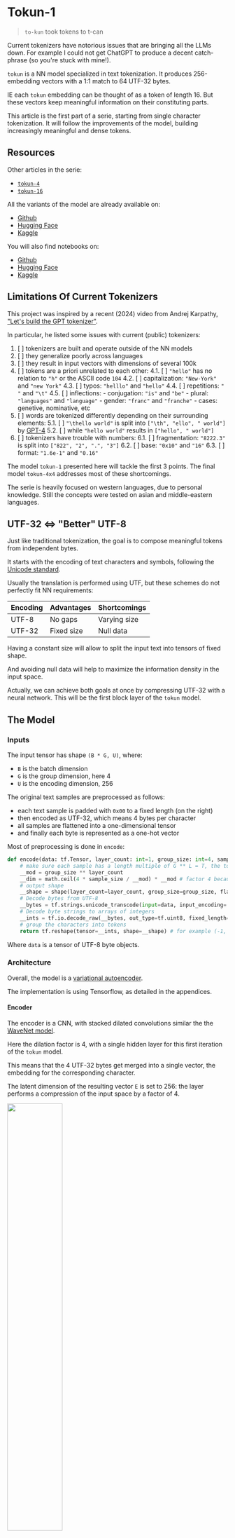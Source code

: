 # Tokun-1

> `to-kun` took tokens to t-can

Current tokenizers have notorious issues that are bringing all the LLMs down.
For example I could not get ChatGPT to produce a decent catch-phrase (so you're stuck with mine!).

`tokun` is a NN model specialized in text tokenization.
It produces 256-embedding vectors with a 1:1 match to 64 UTF-32 bytes.

IE each `tokun` embedding can be thought of as a token of length 16.
But these vectors keep meaningful information on their constituting parts.

This article is the first part of a serie, starting from single character tokenization.
It will follow the improvements of the model, building increasingly meaningful and dense tokens.

## Resources

Other articles in the serie:

- [`tokun-4`][github-article-tokun-4]
- [`tokun-16`][github-article-tokun-16]

All the variants of the model are already available on:

- [Github][github-tokun]
- [Hugging Face][huggingface-tokun]
- [Kaggle][kaggle-tokun]

You will also find notebooks on:

- [Github][github-notebook]
- [Hugging Face][huggingface-notebook]
- [Kaggle][kaggle-notebook]

## Limitations Of Current Tokenizers

This project was inspired by a recent (2024) video from Andrej Karpathy, ["Let's build the GPT tokenizer"][youtube-karpathy-tokenizer].

In particular, he listed some issues with current (public) tokenizers:

1. [ ] tokenizers are built and operate outside of the NN models
2. [ ] they generalize poorly across languages
3. [ ] they result in input vectors with dimensions of several 100k
4. [ ] tokens are a priori unrelated to each other:
    4.1. [ ] `"hello"` has no relation to `"h"` or the ASCII code `104`
    4.2. [ ] capitalization: `"New-York"` and `"new York"`
    4.3. [ ] typos: `"helllo"` and `"hello"`
    4.4. [ ] repetitions: `"    "` and `"\t"`
    4.5. [ ] inflections:
        - conjugation: `"is"` and `"be"`
        - plural: `"languages"` and `"language"`
        - gender: `"franc"` and `"franche"`
        - cases: genetive, nominative, etc
5. [ ] words are tokenized differently depending on their surrounding elements:
    5.1. [ ] `"\thello world"` is split into `["\th", "ello", " world"]` by [GPT-4][tiktokenizer-gpt-4]
    5.2. [ ] while `"hello world"` results in `["hello", " world"]`
6. [ ] tokenizers have trouble with numbers:
    6.1. [ ] fragmentation: `"8222.3"` is split into `["822", "2", ".", "3"]`
    6.2. [ ] base: `"0x10"` and `"16"`
    6.3. [ ] format: `"1.6e-1"` and `"0.16"`

The model `tokun-1` presented here will tackle the first 3 points.
The final model `tokun-4x4` addresses most of these shortcomings.

The serie is heavily focused on western languages, due to personal knowledge.
Still the concepts were tested on asian and middle-eastern languages.

## UTF-32 <=> "Better" UTF-8

Just like traditional tokenization, the goal is to compose meaningful tokens from independent bytes.

It starts with the encoding of text characters and symbols, following the [Unicode standard][wiki-unicode].

Usually the translation is performed using UTF, but these schemes do not perfectly fit NN requirements:

| Encoding | Advantages  | Shortcomings |
| ---------| ----------- | ------------ |
| UTF-8    | No gaps     | Varying size |
| UTF-32   | Fixed size  | Null data    |

Having a constant size will allow to split the input text into tensors of fixed shape.

And avoiding null data will help to maximize the information density in the input space.

Actually, we can achieve both goals at once by compressing UTF-32 with a neural network.
This will be the first block layer of the `tokun` model.

## The Model

### Inputs

The input tensor has shape `(B * G, U)`, where:

- `B` is the batch dimension
- `G` is the group dimension, here 4
- `U` is the encoding dimension, 256

The original text samples are preprocessed as follows:

- each text sample is padded with `0x00` to a fixed length (on the right)
- then encoded as UTF-32, which means 4 bytes per character
- all samples are flattened into a one-dimensional tensor
- and finally each byte is represented as a one-hot vector

Most of preprocessing is done in `encode`:

```python
def encode(data: tf.Tensor, layer_count: int=1, group_size: int=4, sample_size: int=64, flatten: bool=False) -> tf.Tensor:
    # make sure each sample has a length multiple of G ** L = T, the token dim
    __mod = group_size ** layer_count
    __dim = math.ceil(4 * sample_size / __mod) * __mod # factor 4 because of the UTF-32 encoding
    # output shape
    __shape = shape(layer_count=layer_count, group_size=group_size, flatten=flatten)
    # Decode bytes from UTF-8
    __bytes = tf.strings.unicode_transcode(input=data, input_encoding='UTF-8', output_encoding='UTF-32-BE') # (B,)
    # Decode byte strings to arrays of integers
    __ints = tf.io.decode_raw(__bytes, out_type=tf.uint8, fixed_length=__dim) # (B, 4 * S)
    # group the characters into tokens
    return tf.reshape(tensor=__ints, shape=__shape) # for example (-1, G, G, G) the first dimension is not B
```

Where `data` is a tensor of UTF-8 byte objects. 

### Architecture

Overall, the model is a [variational autoencoder][wiki-vae].

The implementation is using Tensorflow, as detailed in the appendices.

#### Encoder

The encoder is a CNN, with stacked dilated convolutions similar the the [WaveNet model][arxiv-wavenet].

Here the dilation factor is 4, with a single hidden layer for this first iteration of the `tokun` model.

This means that the 4 UTF-32 bytes get merged into a single vector, the embedding for the corresponding character.

The latent dimension of the resulting vector `E` is set to 256:
the layer performs a compression of the input space by a factor of 4.

<img src=".images/block-encoder.png" width="50%"/>

#### Decoder

The decoder performs the reverse operations:

- the 256 vector embeddings are brought back to a dimension of 1024
- and then split into 4 vectors, one for each UTF-32 byte

#### Head

The head applies a softmax on the last axis to compute the probability of each byte.

#### Outputs

The softmax probabilities can be easily post-processed with `argmax` to predict the actual byte values:

```python
def interpret(output: tf.Tensor) -> tf.Tensor:
    return tf.argmax(input=output, axis=-1, output_type=tf.dtypes.int32) # uint8 is not allowed

def decode(tokens: tf.Tensor) -> str:
    __b = tf.reshape(tensor=tokens, shape=(-1,)).numpy().tolist()
    return bytes(__b).decode(encoding='utf-32-be', errors='replace')
```

The following function translates the model output back to unicode strings:

```python
def postprocess(output: tf.Tensor) -> tf.Tensor:
    # from one-hot to UTF-32 bytes
    __output = interpret(output=output)
    # flatten the groups of 4 bytes
    return decode(tokens=__output)
```

## Training

The training was done on:

- the [MLQA][github-mlqa] dataset:
    - using the `context` feature
    - with data in 7 languages: Arabic, English, German, Hindi, simplified Chinese, Spanish and Vietnamese
    - totalling 1721536 character level tokens 
- the ADAM optimizer:
    - on 8 epochs
    - with a learning rate rampup and decay from `1e-3` to `1e-4`

```python
TRAINING_HISTORY = MODEL.fit(
    x=TRAIN['ar'].concatenate(TRAIN['en']).concatenate(TRAIN['es']).concatenate(TRAIN['de']).concatenate(TRAIN['hi']).concatenate(TRAIN['vi']).concatenate(TRAIN['zh']),
    batch_size=128,
    epochs=8,
    validation_split=None,
    validation_data=TEST['ar'], # full of glyphs
    validation_freq=list(range(1, 9)),
    verbose=2,
    callbacks=[lr_callback, tb_callback])
```

## Results

### Metrics

The accuracy reaches 100% on both training and validation datasets:

| Accuracy                  | Loss                     |
| ------------------------- | ------------------------ |
| ![][image-graph-accuracy] | ![][image-graph-loss]    |

Conversely, the loss falls to zero as you can see above.

Even though validation is performed on unknown samples, they are all in the same language.
On the contrary, the training dataset has 7 languages: it is harder to match all the specifics at once.
That's why the model performs better on the validation data.

Since the one-hot input is mostly empty, this simple model is easily able to perform a lossless compression by a factor 4.

### Samples

Since this first model is 1:1, it looks like it does nothing.
A comparison of input and output on German test samples:

![][image-sample-german]

### Embeddings

The embedding vectors can be visualized using [TSNE][wiki-tsne].
This technique further downscales the vectors of dimension 256 to 3D points that can be directly visualized:

| ASCII                 | Arabic                 |
| --------------------- | ---------------------- |
| ![][image-tsne-ascii] | ![][image-tsne-arabic] |

| Vietnamese                 | CJK-4E                 |
| -------------------------- | ---------------------- |
| ![][image-tsne-vietnamese] | ![][image-tsne-cjk-4e] |

The labels are HEX encoding of the 4 UTF-32-BE bytes.

The model groups the characters according to their alphabet.
This is directly bound to the [unicode scheme][unicode-table] where the space of the code points is partitioned according to the most significant bytes.

In the images aboves:

- the whole range `0x4E00` - `0x4EFF` is filled with CJK characters and clumped together
- while basic ASCII is in `0x0000` - `0x007F`

Still, part of the model emphasizes the least significant byte.
This produces close embeddings for all characters ending in `0x4C` for example: "L" (`Ox004C`) is actually close to "职" (duty, profession: `0x804C`):

![][image-tsne-4c]

ASCII characters are scattered:
there are relatively few compared to other alphabets, like CJK, so the model did not need to expand much resources to parse them.

It put more emphasis on the "Latin Extended" characters because of their diversity and representation in Vietnamese samples.

### Generalization Power

#### New Samples

As illustrated in the section [metrics](#metrics), the model maintains 100% accuracy on new samples.

#### New Characters And Languages

The "context" feature in the MLQA dataset has no occurence of the newline `"\n"` character.
Yet, the encoder-decoder is able to reconstruct the newline from the embedding.

This shows that the model learned the abstract structure of unicode rather than particular codepoints.

To better evaluate the capacity to generalize, the model is evaluated on Korean samples, which was not available in the training dataset:

```python
__s = """위키백과, 우리 모두의 백과사전.\nt-분포 확률적 임베딩(t-SNE)은 데이터의 차원 축소에 사용되는 기계 학습 알고리즘 중 하나로, 2002년 샘 로이스Sam Rowise와 제프리 힌튼에 의해 개발되었다.[1] t-SNE는 비선형 차원 축소 기법으로, 고차원 데이터를 특히 2, 3차원 등으로 줄여 가시화하는데에 유용하게 사용된다. 구체적으로 t-SNE는 비슷한 데이터는 근접한 2, 3차원의 지점으로, 다른 데이터는 멀리 떨어진 지점으로 맵핑한다.\n\nt-SNE 알고리즘은 두 단계에 걸쳐서 진행된다. 첫번째로, 각 데이터 쌍에 대해서 결합분포를 만든다. 이 분포는 비슷한 데이터는 선택될 확률이 매우 높지만 다른 데이터끼리는 선택될 확률이 매우 낮도록 설계된다.\n\nt-SNE는 컴퓨터 보안,[2] 음악 분석,[3] 암 연구,[4] 생물정보학,[5] 생체신호처리[6] 등 너른 분야에서 데이터의 시각화를 위해 사용된다.인공 신경망의 상위 계층을 표현하는데 쓰이기도 한다.[7]"""

__x = tf.one_hot(indices=_encode_scalar(text=__s, layer_count=N_DEPTH, group_size=4, flatten=True), depth=256, axis=-1)
__e = MODEL._encoder(__x)
__p = MODEL(__x)
__y = postprocess(__p)

print('# INPUT ################################################################\n\n' + __s)
print('\n\n# OUTPUT ###############################################################\n\n' + __y)
print('\n\n# SCORE ################################################################\n\n' + str(compare(__s, __y)))
```

```
# INPUT ################################################################

위키백과, 우리 모두의 백과사전.
t-분포 확률적 임베딩(t-SNE)은 데이터의 차원 축소에 사용되는 기계 학습 알고리즘 중 하나로, 2002년 샘 로이스Sam Rowise와 제프리 힌튼에 의해 개발되었다.[1] t-SNE는 비선형 차원 축소 기법으로, 고차원 데이터를 특히 2, 3차원 등으로 줄여 가시화하는데에 유용하게 사용된다. 구체적으로 t-SNE는 비슷한 데이터는 근접한 2, 3차원의 지점으로, 다른 데이터는 멀리 떨어진 지점으로 맵핑한다.

t-SNE 알고리즘은 두 단계에 걸쳐서 진행된다. 첫번째로, 각 데이터 쌍에 대해서 결합분포를 만든다. 이 분포는 비슷한 데이터는 선택될 확률이 매우 높지만 다른 데이터끼리는 선택될 확률이 매우 낮도록 설계된다.

t-SNE는 컴퓨터 보안,[2] 음악 분석,[3] 암 연구,[4] 생물정보학,[5] 생체신호처리[6] 등 너른 분야에서 데이터의 시각화를 위해 사용된다.인공 신경망의 상위 계층을 표현하는데 쓰이기도 한다.[7]


# OUTPUT ###############################################################

輄沤蜱諼, 綰醬 推ِ魘 蜱諼芬鰄.
t-掄瓬 晕酠鰁 閄螠圩(t-SNE)镀 հ年礰魘 伨矐 憕閌囐 芬瞩舘媔 र諄 桙隵 噌鿠醬冘 儑 桘窘艜, 2002坄 泘 艜年綤Sam Rowiseी 蘜射醬 岌芼囐 魘桴 尜萜舘蛈绤.[1] t-SNE媔 摄舠 伨矐 憕閌 र螕帼艜, 鿠伨矐 հ年礰酼 芹岈 2, 3伨矐 英帼艜 谄独 鼀시T桘媔հ囐 鬠瞩桘岌 芬瞩舜绤. 坬纴鰁帼艜 t-SNE媔 摄綷桜 հ年礰媔 鿼蘑桜 2, 3伨矐魘 净蘐帼艜, 绤酸 հ年礰媔 捀醬 推嚴賄 净蘐帼艜 闵॑桜绤.

t-SNE 噌鿠醬冘镀 ِ 嫨諄囐 齸凐舜 賄碉舜绤. 纫螈賸艜, 鼁 հ年礰 礍囐 Ḁ桴舜 誰物掄瓬酼 里۠绤. 年 掄瓬媔 摄綷桜 հ年礰媔 舠僝舠 晕酠年 釤綰 垒净里 绤酸 հ年礰艼醬媔 舠僝舠 晕酠年 釤綰 芮ׄ牝 爤諄舜绤.

t-SNE媔 蟴曨礰 蟴艈,[2] 祌婅 掄锝,[3] 艔 觰坬,[4] 苝圼谕蟴桙,[5] 苝纴绠猸侘醬[6] 英 褈酸 掄艼囐舜 հ年礰魘 시鼁T酼 輄桴 芬瞩舜绤.鹸鿵 绠龽針魘 苁輄 諄蜵幄 \萄桘媔հ 埰年रׄ 桜绤.[7]


# SCORE ################################################################

0.39307535641547864
```

The model is showing its limits: only 40% of the output characters were correct, Korean was reconstructed as Chinese.

Still it could be trained to encode Korean too, with a suiting dataset.

## Next

Now that we have a fixed size encoding to replace UTF-8, input sequences can be split in regular chunks without padding.

In the next article, these character level embeddings will be combined into longer tokens / embeddings.
We will also study the topology of the token space to determine whether the vectors are just arbitrary IDs or meaningful information.

## Implementation Details

### Reshaping Layer

This model requires a custom reshaping layer to modify the batch dimension:

```python
class Reshape(tf.keras.layers.Layer):
    def __init__(
        self,
        target_shape: tuple,
        **kwargs
    ) -> None:
        super(Reshape, self).__init__(**kwargs)
        self._shape = target_shape

    def call(self, inputs: tf.Tensor, **kwargs) -> tf.Tensor:
        return tf.reshape(inputs, self._shape)
```

### Encoder

The bias of the last dense layer acts as a positional embedding:

```python
class Encoder(tf.keras.models.Model):
    def __init__(self, token_dim: int, encoding_dim: int, embedding_dim: int, latent_dim: int, batch_dim: int=None, **kwargs) -> None:
        super(Encoder, self).__init__(**kwargs)
        self._encoder = tf.keras.Sequential([
            tf.keras.Input(shape=(encoding_dim,), batch_size=batch_dim, name='input'), # (B * G, U)
            tf.keras.layers.Dense(units=embedding_dim, activation=None, use_bias=False, kernel_initializer='glorot_uniform', bias_initializer=None, name='embed-1'), # (B * G, U) => (B * G, E)
            _mtl.Reshape(target_shape=(-1, token_dim * embedding_dim), name='concat-4'), # (B * G, E) => (B, G * E)
            tf.keras.layers.Dense(units=embedding_dim, activation='relu', use_bias=True, kernel_initializer='glorot_uniform', bias_initializer='zeros', name='compress-4'),]) # (B, G * E) => (B, L)

    def call(self, x: tf.Tensor) -> tf.Tensor:
        return self._encoder(x)
```

### Decoder:

```python
class Decoder(tf.keras.models.Model):
    def __init__(self, token_dim: int, encoding_dim: int, embedding_dim: int, latent_dim: int, batch_dim: int=None, **kwargs) -> None:
        super(Decoder, self).__init__(**kwargs)
        self._decoder = tf.keras.Sequential([
            tf.keras.Input(shape=(latent_dim,), batch_size=batch_dim, name='input'),
            tf.keras.layers.Dense(units=token_dim * embedding_dim, activation='relu', use_bias=True, kernel_initializer='glorot_uniform', bias_initializer='zeros', name='decompress-4'), # (B, L) => (B, G * E)
            _mtl.Reshape(target_shape=(-1, embedding_dim), name='split-4'), # (B, G * E) => (B * G, E)
            tf.keras.layers.Dense(units=encoding_dim, activation=None, use_bias=True, kernel_initializer='glorot_uniform', bias_initializer='zeros', name='project-head'), # (B * G, E) => (B * G, U)
            tf.keras.layers.Softmax(axis=-1, name='softmax')]) # probabilities

    def call(self, x: tf.Tensor) -> tf.Tensor:
        return self._decoder(x)
```

### Autoencoder

```python
class AutoEncoder(tf.keras.models.Model):
    def __init__(self, token_dim: int, encoding_dim: int, embedding_dim: int, latent_dim: int, batch_dim: int=None, **kwargs) -> None:
        super(AutoEncoder, self).__init__(**kwargs)
        self._encoder = Encoder(token_dim=token_dim, encoding_dim=encoding_dim, embedding_dim=embedding_dim, latent_dim=latent_dim, batch_dim=batch_dim)
        self._decoder = Decoder(token_dim=token_dim, encoding_dim=encoding_dim, embedding_dim=embedding_dim, latent_dim=latent_dim, batch_dim=batch_dim)

    def call(self, x: tf.Tensor) -> tf.Tensor:
        return self._decoder(self._encoder(x))
```

[arxiv-wavenet]: https://arxiv.org/pdf/1609.03499.pdf
[tiktokenizer-gpt-4]: https://tiktokenizer.vercel.app/?model=gpt-4
[unicode-table]: https://symbl.cc/en/unicode-table/
[youtube-karpathy-tokenizer]: https://www.youtube.com/watch?v=zduSFxRajkE

[github-article-tokun-4]: https://github.com/apehex/tokun/blob/main/articles/tokun.4.md
[github-article-tokun-16]: https://github.com/apehex/tokun/blob/main/articles/tokun.16.md
[github-mlqa]: https://github.com/facebookresearch/MLQA
[github-notebook]: https://github.com/apehex/tokun/blob/main/notebooks/tokun.1.ipynb
[github-tokun]: https://github.com/apehex/tokun

[huggingface-notebook]: https://github.com/apehex/tokun
[huggingface-tokun]: https://github.com/apehex/tokun

[image-block-encoder]: .images/block-encoder.png
[image-graph-accuracy]: .images/1/graph.accuracy.png
[image-graph-loss]: .images/1/graph.loss.png
[image-sample-german]: .images/1/sample.german.png

[image-tsne-4c]: .images/1/tsne.4c.png
[image-tsne-arabic]: .images/1/tsne.arabic.png
[image-tsne-ascii]: .images/1/tsne.ascii.png
[image-tsne-vietnamese]: .images/1/tsne.vietnamese.png
[image-tsne-cjk-4e]: .images/1/tsne.cjk.4e.png

[kaggle-notebook]: https://github.com/apehex/tokun
[kaggle-tokun]: https://github.com/apehex/tokun

[wiki-unicode]: https://en.wikipedia.org/wiki/Unicode
[wiki-vae]: https://en.wikipedia.org/wiki/Variational_autoencoder
[wiki-tsne]: https://en.wikipedia.org/wiki/T-distributed_stochastic_neighbor_embedding
